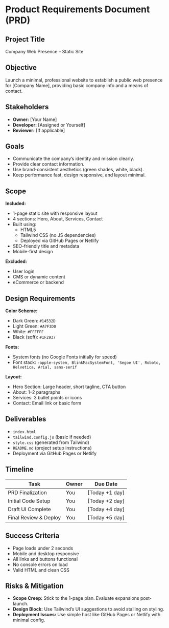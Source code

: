 # Product Requirements Document (PRD)

## Project Title
Company Web Presence – Static Site

## Objective
Launch a minimal, professional website to establish a public web presence for [Company Name], providing basic company info and a means of contact.

## Stakeholders
- **Owner:** [Your Name]
- **Developer:** [Assigned or Yourself]
- **Reviewer:** [If applicable]

## Goals
- Communicate the company’s identity and mission clearly.
- Provide clear contact information.
- Use brand-consistent aesthetics (green shades, white, black).
- Keep performance fast, design responsive, and layout minimal.

## Scope
**Included:**
- 1-page static site with responsive layout
- 4 sections: Hero, About, Services, Contact
- Built using:
  - HTML5
  - Tailwind CSS (no JS dependencies)
  - Deployed via GitHub Pages or Netlify
- SEO-friendly title and metadata
- Mobile-first design

**Excluded:**
- User login
- CMS or dynamic content
- eCommerce or backend

## Design Requirements
**Color Scheme:**
- Dark Green: `#14532D`
- Light Green: `#A7F3D0`
- White: `#FFFFFF`
- Black (soft): `#1F2937`

**Fonts:**
- System fonts (no Google Fonts initially for speed)
- Font stack: `-apple-system, BlinkMacSystemFont, 'Segoe UI', Roboto, Helvetica, Arial, sans-serif`

**Layout:**
- Hero Section: Large header, short tagline, CTA button
- About: 1–2 paragraphs
- Services: 3 bullet points or icons
- Contact: Email link or basic form

## Deliverables
- `index.html`
- `tailwind.config.js` (basic if needed)
- `style.css` (generated from Tailwind)
- `README.md` (project setup instructions)
- Deployment via GitHub Pages or Netlify

## Timeline
| Task                | Owner   | Due Date      |
|---------------------|---------|---------------|
| PRD Finalization     | You     | [Today +1 day]|
| Initial Code Setup   | You     | [Today +2 day]|
| Draft UI Complete    | You     | [Today +4 day]|
| Final Review & Deploy| You     | [Today +5 day]|

## Success Criteria
- Page loads under 2 seconds
- Mobile and desktop responsive
- All links and buttons functional
- No console errors on load
- Valid HTML and clean CSS

## Risks & Mitigation
- **Scope Creep:** Stick to the 1-page plan. Evaluate expansions post-launch.
- **Design Block:** Use Tailwind’s UI suggestions to avoid stalling on styling.
- **Deployment Issues:** Use simple host like GitHub Pages or Netlify with minimal config.